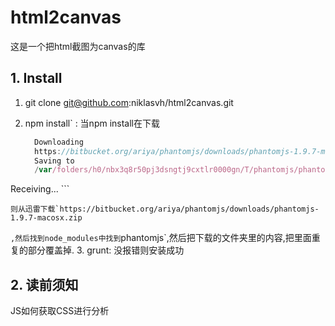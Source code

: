 # html2canvas

这是一个把html截图为canvas的库

## 1. Install

1. git clone git@github.com:niklasvh/html2canvas.git
2. npm install` : 当npm install在下载

    ```javascript
      Downloading
      https://bitbucket.org/ariya/phantomjs/downloads/phantomjs-1.9.7-macosx.zip
      Saving to 
      /var/folders/h0/nbx3q8r50pj3dsngtj9cxtlr0000gn/T/phantomjs/phantomjs-1.9.7-macosx.zip
  Receiving...
    ```
    
    则从迅雷下载`https://bitbucket.org/ariya/phantomjs/downloads/phantomjs-1.9.7-macosx.zip
`,然后找到node_modules中找到`phantomjs`,然后把下载的文件夹里的内容,把里面重复的部分覆盖掉.
3. grunt: 没报错则安装成功

## 2. 读前须知

JS如何获取CSS进行分析


